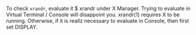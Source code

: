 To check `xrandr`, evaluate it $ xrandr under X Manager. Trying to evaluate in Virtual Terminal / Console will disappoint you. xrandr(1) requires X to be running. Otherwise, if it is reallz necessary to evaluate in Console, then first set DISPLAY.
